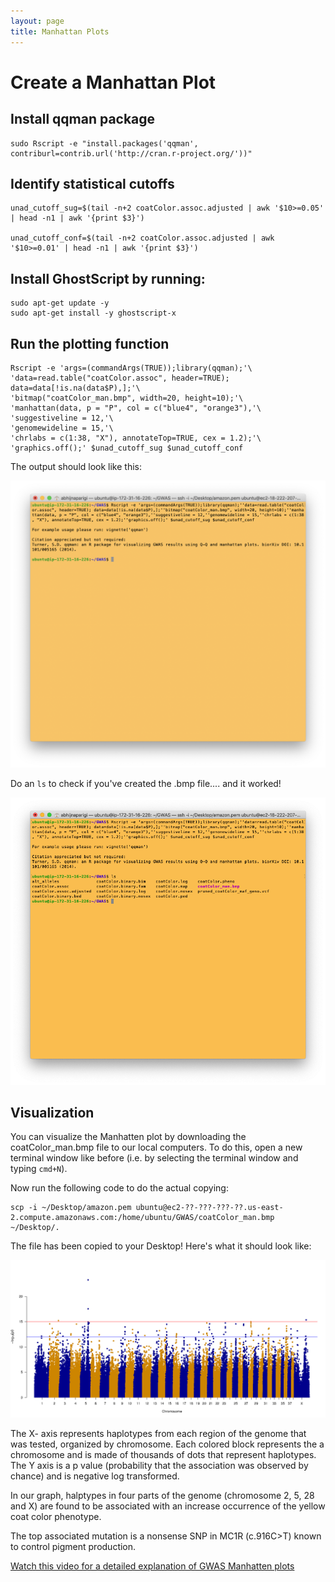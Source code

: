 ```yaml
---
layout: page
title: Manhattan Plots
---
```


Create a Manhattan Plot
===========================================

## Install qqman package

```
sudo Rscript -e "install.packages('qqman',  contriburl=contrib.url('http://cran.r-project.org/'))"
```

## Identify statistical cutoffs

```
unad_cutoff_sug=$(tail -n+2 coatColor.assoc.adjusted | awk '$10>=0.05' | head -n1 | awk '{print $3}')

unad_cutoff_conf=$(tail -n+2 coatColor.assoc.adjusted | awk '$10>=0.01' | head -n1 | awk '{print $3}')
```

## Install GhostScript by running:

```
sudo apt-get update -y
sudo apt-get install -y ghostscript-x
```

## Run the plotting function

```
Rscript -e 'args=(commandArgs(TRUE));library(qqman);'\
'data=read.table("coatColor.assoc", header=TRUE); data=data[!is.na(data$P),];'\
'bitmap("coatColor_man.bmp", width=20, height=10);'\
'manhattan(data, p = "P", col = c("blue4", "orange3"),'\
'suggestiveline = 12,'\
'genomewideline = 15,'\
'chrlabs = c(1:38, "X"), annotateTop=TRUE, cex = 1.2);'\
'graphics.off();' $unad_cutoff_sug $unad_cutoff_conf
```

The output should look like this:

![](images/Final_Output.png)

Do an `ls` to check if you've created the .bmp file.... and it worked!

![](images/BMP.png)

## Visualization

You can visualize the Manhatten plot by downloading the coatColor_man.bmp file to our local computers. To do this, open a new terminal window like before (i.e. by selecting the terminal window and typing `cmd+N`).

Now run the following code to do the actual copying:

```
scp -i ~/Desktop/amazon.pem ubuntu@ec2-??-???-???-??.us-east-2.compute.amazonaws.com:/home/ubuntu/GWAS/coatColor_man.bmp ~/Desktop/.
```

The file has been copied to your Desktop! Here's what it should look like:

![](images/coatColor_man.png)

The X- axis represents haplotypes from each region of the genome that was tested, organized by chromosome. Each colored block represents the a chromosome and is made of thousands of dots that represent haplotypes. The Y axis is a p value (probability that the association was observed by chance) and is negative log transformed.

In our graph, halptypes in four parts of the genome (chromosome 2, 5, 28 and X) are found to be associated with an increase occurrence of the yellow coat color phenotype.

The top associated mutation is a nonsense SNP in MC1R (c.916C>T) known to control pigment production.

[Watch this video for a detailed explanation of GWAS Manhatten plots](https://www.google.com/search?q=how+to+read+a+manhattan+plot&oq=how+to+read+a+manhattan+plot&aqs=chrome..69i57.7911j0j4&sourceid=chrome&ie=UTF-8#kpvalbx=_tXIPX9mmFsmT0PEP64-OkAk26)
